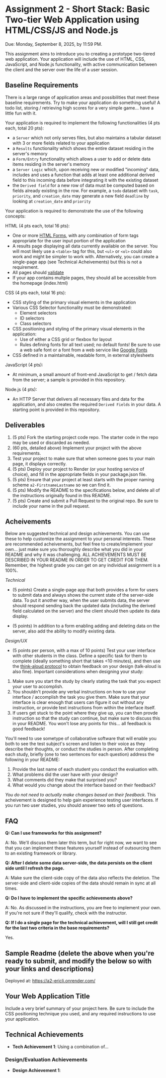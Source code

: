 Assignment 2 - Short Stack: Basic Two-tier Web Application using HTML/CSS/JS and Node.js  
===

Due: Monday, September 8, 2025, by 11:59 PM.

This assignment aims to introduce you to creating a prototype two-tiered web application. 
Your application will include the use of HTML, CSS, JavaScript, and Node.js functionality, with active communication between the client and the server over the life of a user session.

Baseline Requirements
---

There is a large range of application areas and possibilities that meet these baseline requirements. 
Try to make your application do something useful! A todo list, storing / retrieving high scores for a very simple game... have a little fun with it.

Your application is required to implement the following functionalities (4 pts each, total 20 pts):

- a `Server` which not only serves files, but also maintains a tabular dataset with 3 or more fields related to your application
- a `Results` functionality which shows the entire dataset residing in the server's memory
- a `Form/Entry` functionality which allows a user to add or delete data items residing in the server's memory
- a `Server Logic` which, upon receiving new or modified "incoming" data, includes and uses a function that adds at least one additional derived field to this incoming data before integrating it with the existing dataset
- the `Derived field` for a new row of data must be computed based on fields already existing in the row. 
For example, a `todo` dataset with `task`, `priority`, and `creation_date` may generate a new field `deadline` by looking at `creation_date` and `priority`

Your application is required to demonstrate the use of the following concepts:

HTML (4 pts each, total 16 pts):
- One or more [HTML Forms](https://developer.mozilla.org/en-US/docs/Learn/HTML/Forms), with any combination of form tags appropriate for the user input portion of the application
- A results page displaying all data currently available on the server. You will most likely use a `<table>` tag for this, but `<ul>` or `<ol>` could also work and might be simpler to work with. Alternatively, you can create a single-page app (see Technical Acheivements) but this is not a requirement.
- All pages should [validate](https://validator.w3.org)
- If your app contains multple pages, they should all be accessible from the homepage (index.html)

CSS (4 pts each, total 16 pts):
- CSS styling of the primary visual elements in the application
- Various CSS Selector functionality must be demonstrated:
    - Element selectors
    - ID selectors
    - Class selectors
- CSS positioning and styling of the primary visual elements in the application:
    - Use of either a CSS grid or flexbox for layout
    - Rules defining fonts for all text used; no default fonts! Be sure to use a web safe font or a font from a web service like [Google Fonts](http://fonts.google.com/)
- CSS defined in a maintainable, readable form, in external stylesheets 

JavaScript (4 pts):
- At minimum, a small amount of front-end JavaScript to get / fetch data from the server; a sample is provided in this repository.

Node.js (4 pts):
- An HTTP Server that delivers all necessary files and data for the application, and also creates the required `Derived Fields` in your data. 
A starting point is provided in this repository.

Deliverables
---

1. (5 pts) Fork the starting project code repo. The starter code in the repo may be used or discarded as needed.
2. (60 pts, detailed above) Implement your project with the above requirements.
3. Test your project to make sure that when someone goes to your main page, it displays correctly.
4. (5 pts) Deploy your project to Render (or your hosting service of choice), and fill in the appropriate fields in your package.json file.
5. (5 pts) Ensure that your project at least starts with the proper naming scheme `a2-FirstnameLastname` so we can find it.
6. (5 pts) Modify the README to the specifications below, and delete all of the instructions originally found in this README.
7. (5 pts) Create and submit a Pull Request to the original repo. Be sure to include your name in the pull request.

Acheivements
---

Below are suggested technical and design achievements. You can use these to help customize the assignment to your personal interests. These are recommended acheivements, but feel free to create/implement your own... just make sure you thoroughly describe what you did in your README and why it was challenging. ALL ACHIEVEMENTS MUST BE DESCRIBED IN YOUR README IN ORDER TO GET CREDIT FOR THEM. Remember, the highest grade you can get on any individual assignment is a 100%.

*Technical*
- (5 points) Create a single-page app that both provides a form for users to submit data and always shows the current state of the server-side data. To put it another way, when the user submits data, the server should respond sending back the updated data (including the derived field calculated on the server) and the client should then update its data display.

- (5 points) In addition to a form enabling adding and deleting data on the server, also add the ability to modify existing data.

*Design/UX*
- (5 points per person, with a max of 10 points) Test your user interface with other students in the class. Define a specific task for them to complete (ideally something short that takes <10 minutes), and then use the [think-aloud protocol](https://en.wikipedia.org/wiki/Think_aloud_protocol) to obtain feedback on your design (talk-aloud is also fine). Important considerations when designing your study:

1. Make sure you start the study by clearly stating the task that you expect your user to accomplish.
2. You shouldn't provide any verbal instructions on how to use your interface / accomplish the task you give them. Make sure that your interface is clear enough that users can figure it out without any instruction, or provide text instructions from within the interface itself. 
3. If users get stuck to the point where they give up, you can then provde instruction so that the study can continue, but make sure to discuss this in your README. You won't lose any points for this... all feedback is good feedback!

You'll need to use sometype of collaborative software that will enable you both to see the test subject's screen and listen to their voice as they describe their thoughts, or conduct the studies in person. After completing each study, briefly (one to two sentences for each question) address the following in your README:

1. Provide the last name of each student you conduct the evaluation with.
2. What problems did the user have with your design?
3. What comments did they make that surprised you?
4. What would you change about the interface based on their feedback?

*You do not need to actually make changes based on their feedback*. This acheivement is designed to help gain experience testing user interfaces. If you run two user studies, you should answer two sets of questions. 

FAQ
---
**Q: Can I use frameworks for this assignment?**

A: No. We'll discuss them later this term, but for right now, we want to see that you can implement these features yourself instead of outsourcing them to an existing framework or library.

**Q: After I delete some data server-side, the data persists on the client side until I refresh the page.**

A: Make sure the client-side copy of the data also reflects the deletion. The server-side and client-side copies of the data should remain in sync at all times.

**Q: Do I have to implement the specific achievements above?**

A: No. As discussed in the instructions, you are free to implement your own. If you're not sure if they'll qualify, check with the instructor.

**Q: If I do a single page for the technical achievement, will I still get credit for the last two criteria in the base requirements?**

Yes.


Sample Readme (delete the above when you're ready to submit, and modify the below so with your links and descriptions)
---

Deployed at: https://a2-ericli.onrender.com/

## Your Web Application Title
Include a very brief summary of your project here. Be sure to include the CSS positioning technique you used, and any required instructions to use your application.

## Technical Achievements
- **Tech Achievement 1**: Using a combination of...

### Design/Evaluation Achievements
- **Design Achievement 1**: 
